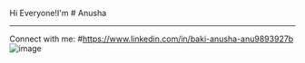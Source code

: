 
Hi Everyone!I'm # Anusha
_______________________________________________________________________________________________________________________________________________________________________

Connect with me:
#https://www.linkedin.com/in/baki-anusha-anu9893927b
![image](https://github.com/Anusha-B-77/Anusha/assets/132676793/b01f3640-58dd-4704-98e9-444500cc70c2)
